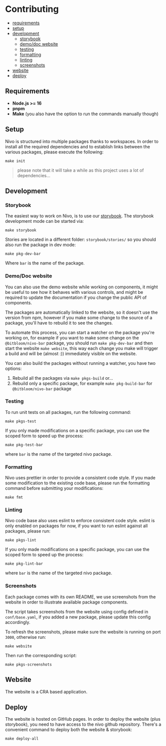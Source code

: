 # Contributing

- [requirements](#requirements)
- [setup](#setup)
- [development](#development)
  - [storybook](#storybook)
  - [demo/doc website](#demodoc-website)
  - [testing](#testing)
  - [formatting](#formatting)
  - [linting](#linting)
  - [screenshots](#screenshots)
- [website](#website)
- [deploy](#deploy)

## Requirements

- **Node.js >= 16**
- **pnpm**
- **Make** (you also have the option to run the commands manually though)

## Setup

Nivo is structured into multiple packages thanks to workspaces.
In order to install all the required dependencies and to establish links between
the various packages, please execute the following:

```
make init
```

> please note that it will take a while as this project uses a lot of dependencies…

## Development

### Storybook

The easiest way to work on Nivo, is to use our [storybook](https://storybook.js.org/).
The storybook development mode can be started via:

```
make storybook
```

Stories are located in a different folder: `storybook/stories/` so you should also
run the package in dev mode:

```
make pkg-dev-bar
```

Where `bar` is the name of the package.

### Demo/Doc website

You can also use the demo website while working on components, it might be
useful to see how it behaves with various controls, and might be required to
update the documentation if you change the public API of components.

The packages are automatically linked to the website, so it doesn't use
the version from npm, however if you make some change to the source
of a package, you'll have to rebuild it to see the changes.

To automate this process, you can start a watcher on the package you're working
on, for example if you want to make some change on the `@bitbloom/nivo-bar` package,
you should run `make pkg-dev-bar` and then start the website `make website`,
this way each change you make will trigger a build and will be (almost :))
immediately visible on the website.

You can also build the packages without running a watcher, you have two options:

 1. Rebuild all the packages via `make pkgs-build` or…
 2. Rebuild only a specific package, for example `make pkg-build-bar` for `@bitbloom/nivo-bar` package

### Testing

To run unit tests on all packages, run the following command:

```
make pkgs-test
```

If you only made modifications on a specific package,
you can use the scoped form to speed up the process:

```
make pkg-test-bar
```

where `bar` is the name of the targeted nivo package.

### Formatting

Nivo uses prettier in order to provide a consistent code style.
If you made some modification to the existing code base, please run the formatting
command before submitting your modifications:

```
make fmt
```

### Linting

Nivo code base also uses eslint to enforce consistent code style.
eslint is only enabled on packages for now, if you want to run eslint
against all packages, please run:

```
make pkgs-lint
```

If you only made modifications on a specific package,
you can use the scoped form to speed up the process:

```
make pkg-lint-bar
```

where `bar` is the name of the targeted nivo package.

### Screenshots

Each package comes with its own README, we use screenshots from the website
in order to illustrate available package components.

The script takes screenshots from the website using config defined in
`conf/base.yaml`, if you added a new package, please update this config accordingly.

To refresh the screenshots, please make sure the website is running on port `3000`,
otherwise run:

```
make website
```

Then run the corresponding script:

```
make pkgs-screenshots
```

## Website

The website is a CRA based application.

## Deploy

The website is hosted on GitHub pages.
In order to deploy the website (plus storybook), you need to have access
to the nivo github repository.
There's a convenient command to deploy both the website & storybook:

```
make deploy-all
```
